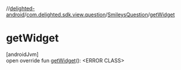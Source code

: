 //[delighted-android](../../../index.md)/[com.delighted.sdk.view.question](../index.md)/[SmileysQuestion](index.md)/[getWidget](get-widget.md)

# getWidget

[androidJvm]\
open override fun [getWidget](get-widget.md)(): &lt;ERROR CLASS&gt;
